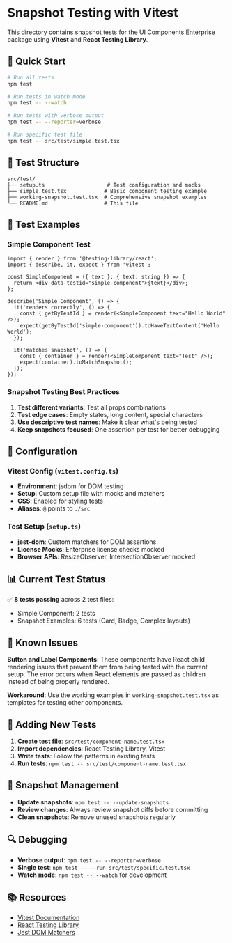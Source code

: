 # Snapshot Testing with Vitest

This directory contains snapshot tests for the UI Components Enterprise package using **Vitest** and **React Testing Library**.

## 🚀 Quick Start

```bash
# Run all tests
npm test

# Run tests in watch mode
npm test -- --watch

# Run tests with verbose output
npm test -- --reporter=verbose

# Run specific test file
npm test -- src/test/simple.test.tsx
```

## 📁 Test Structure

```
src/test/
├── setup.ts                    # Test configuration and mocks
├── simple.test.tsx            # Basic component testing example
├── working-snapshot.test.tsx  # Comprehensive snapshot examples
└── README.md                  # This file
```

## 🧪 Test Examples

### Simple Component Test
```tsx
import { render } from '@testing-library/react';
import { describe, it, expect } from 'vitest';

const SimpleComponent = ({ text }: { text: string }) => {
  return <div data-testid="simple-component">{text}</div>;
};

describe('Simple Component', () => {
  it('renders correctly', () => {
    const { getByTestId } = render(<SimpleComponent text="Hello World" />);
    expect(getByTestId('simple-component')).toHaveTextContent('Hello World');
  });

  it('matches snapshot', () => {
    const { container } = render(<SimpleComponent text="Test" />);
    expect(container).toMatchSnapshot();
  });
});
```

### Snapshot Testing Best Practices

1. **Test different variants**: Test all props combinations
2. **Test edge cases**: Empty states, long content, special characters
3. **Use descriptive test names**: Make it clear what's being tested
4. **Keep snapshots focused**: One assertion per test for better debugging

## 🔧 Configuration

### Vitest Config (`vitest.config.ts`)
- **Environment**: jsdom for DOM testing
- **Setup**: Custom setup file with mocks and matchers
- **CSS**: Enabled for styling tests
- **Aliases**: `@` points to `./src`

### Test Setup (`setup.ts`)
- **jest-dom**: Custom matchers for DOM assertions
- **License Mocks**: Enterprise license checks mocked
- **Browser APIs**: ResizeObserver, IntersectionObserver mocked

## 📊 Current Test Status

✅ **8 tests passing** across 2 test files:
- Simple Component: 2 tests
- Snapshot Examples: 6 tests (Card, Badge, Complex layouts)

## 🚨 Known Issues

**Button and Label Components**: These components have React child rendering issues that prevent them from being tested with the current setup. The error occurs when React elements are passed as children instead of being properly rendered.

**Workaround**: Use the working examples in `working-snapshot.test.tsx` as templates for testing other components.

## 🎯 Adding New Tests

1. **Create test file**: `src/test/component-name.test.tsx`
2. **Import dependencies**: React Testing Library, Vitest
3. **Write tests**: Follow the patterns in existing tests
4. **Run tests**: `npm test -- src/test/component-name.test.tsx`

## 📝 Snapshot Management

- **Update snapshots**: `npm test -- --update-snapshots`
- **Review changes**: Always review snapshot diffs before committing
- **Clean snapshots**: Remove unused snapshots regularly

## 🔍 Debugging

- **Verbose output**: `npm test -- --reporter=verbose`
- **Single test**: `npm test -- --run src/test/specific.test.tsx`
- **Watch mode**: `npm test -- --watch` for development

## 📚 Resources

- [Vitest Documentation](https://vitest.dev/)
- [React Testing Library](https://testing-library.com/docs/react-testing-library/intro/)
- [Jest DOM Matchers](https://github.com/testing-library/jest-dom) 